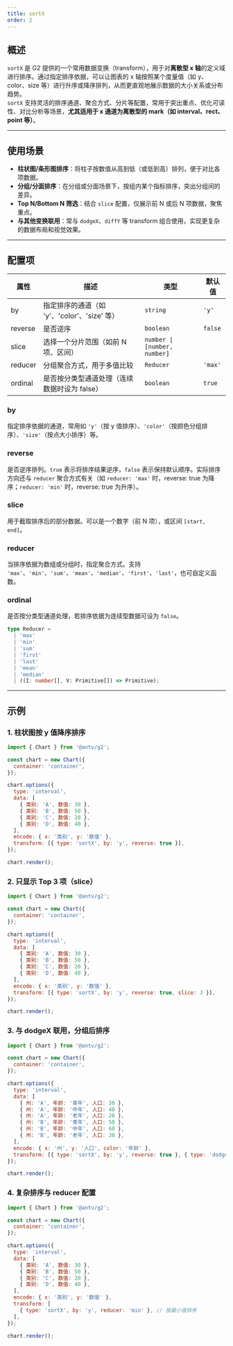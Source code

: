 ```yaml
---
title: sortX
order: 2
---
```


## 概述

`sortX` 是 G2 提供的一个常用数据变换（transform），用于对**离散型 x 轴**的定义域进行排序。通过指定排序依据，可以让图表的 x 轴按照某个度量值（如 y、color、size 等）进行升序或降序排列，从而更直观地展示数据的大小关系或分布趋势。  
`sortX` 支持灵活的排序通道、聚合方式、分片等配置，常用于突出重点、优化可读性、对比分析等场景，**尤其适用于 x 通道为离散型的 mark（如 interval、rect、point 等）**。

---

## 使用场景

- **柱状图/条形图排序**：将柱子按数值从高到低（或低到高）排列，便于对比各项数据。
- **分组/分面排序**：在分组或分面场景下，按组内某个指标排序，突出分组间的差异。
- **Top N/Bottom N 筛选**：结合 `slice` 配置，仅展示前 N 或后 N 项数据，聚焦重点。
- **与其他变换联用**：常与 `dodgeX`、`diffY` 等 transform 组合使用，实现更复杂的数据布局和视觉效果。

---

## 配置项

| 属性    | 描述                                         | 类型                         | 默认值  |
| ------- | -------------------------------------------- | ---------------------------- | ------- |
| by      | 指定排序的通道（如 'y'、'color'、'size' 等） | `string`                     | `'y'`   |
| reverse | 是否逆序                                     | `boolean`                    | `false` |
| slice   | 选择一个分片范围（如前 N 项、区间）          | `number \| [number, number]` |         |
| reducer | 分组聚合方式，用于多值比较                   | `Reducer`                    | `'max'` |
| ordinal | 是否按分类型通道处理（连续数据时设为 false） | `boolean`                    | `true`  |

### by

指定排序依据的通道，常用如 `'y'`（按 y 值排序）、`'color'`（按颜色分组排序）、`'size'`（按点大小排序）等。

### reverse

是否逆序排列。`true` 表示将排序结果逆序，`false` 表示保持默认顺序。实际排序方向还与 `reducer` 聚合方式有关（如 `reducer: 'max'` 时，reverse: true 为降序；`reducer: 'min'` 时，reverse: true 为升序）。

### slice

用于截取排序后的部分数据。可以是一个数字（前 N 项），或区间 `[start, end]`。

### reducer

当排序依据为数组或分组时，指定聚合方式。支持 `'max'`、`'min'`、`'sum'`、`'mean'`、`'median'`、`'first'`、`'last'`，也可自定义函数。

### ordinal

是否按分类型通道处理，若排序依据为连续型数据可设为 `false`。

```ts
type Reducer =
  | 'max'
  | 'min'
  | 'sum'
  | 'first'
  | 'last'
  | 'mean'
  | 'median'
  | ((I: number[], V: Primitive[]) => Primitive);
```

---

## 示例

### 1. 柱状图按 y 值降序排序

```js | ob { autoMount: true }
import { Chart } from '@antv/g2';

const chart = new Chart({
  container: 'container',
});

chart.options({
  type: 'interval',
  data: [
    { 类别: 'A', 数值: 30 },
    { 类别: 'B', 数值: 50 },
    { 类别: 'C', 数值: 20 },
    { 类别: 'D', 数值: 40 },
  ],
  encode: { x: '类别', y: '数值' },
  transform: [{ type: 'sortX', by: 'y', reverse: true }],
});

chart.render();
```

### 2. 只显示 Top 3 项（slice）

```js | ob { autoMount: true }
import { Chart } from '@antv/g2';

const chart = new Chart({
  container: 'container',
});

chart.options({
  type: 'interval',
  data: [
    { 类别: 'A', 数值: 30 },
    { 类别: 'B', 数值: 50 },
    { 类别: 'C', 数值: 20 },
    { 类别: 'D', 数值: 40 },
  ],
  encode: { x: '类别', y: '数值' },
  transform: [{ type: 'sortX', by: 'y', reverse: true, slice: 3 }],
});

chart.render();
```

### 3. 与 dodgeX 联用，分组后排序

```js | ob { autoMount: true }
import { Chart } from '@antv/g2';

const chart = new Chart({
  container: 'container',
});

chart.options({
  type: 'interval',
  data: [
    { 州: 'A', 年龄: '青年', 人口: 30 },
    { 州: 'A', 年龄: '中年', 人口: 40 },
    { 州: 'A', 年龄: '老年', 人口: 20 },
    { 州: 'B', 年龄: '青年', 人口: 50 },
    { 州: 'B', 年龄: '中年', 人口: 60 },
    { 州: 'B', 年龄: '老年', 人口: 30 },
  ],
  encode: { x: '州', y: '人口', color: '年龄' },
  transform: [{ type: 'sortX', by: 'y', reverse: true }, { type: 'dodgeX' }],
});

chart.render();
```

### 4. 复杂排序与 reducer 配置

```js | ob { autoMount: true }
import { Chart } from '@antv/g2';

const chart = new Chart({
  container: 'container',
});

chart.options({
  type: 'interval',
  data: [
    { 类别: 'A', 数值: 30 },
    { 类别: 'B', 数值: 50 },
    { 类别: 'C', 数值: 20 },
    { 类别: 'D', 数值: 40 },
  ],
  encode: { x: '类别', y: '数值' },
  transform: [
    { type: 'sortX', by: 'y', reducer: 'min' }, // 按最小值排序
  ],
});

chart.render();
```
